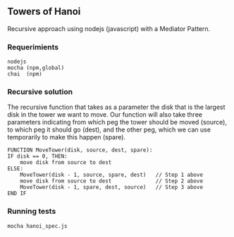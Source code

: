 ## Towers of Hanoi

Recursive approach using nodejs (javascript) with a Mediator Pattern. 

### Requerimients

    nodejs
    mocha (npm,global)
    chai  (npm)

### Recursive solution

The recursive function that takes as a parameter the disk that is the largest disk in the tower we want to move. Our function will also take three parameters indicating from which peg the tower should be moved (source), to which peg it should go (dest), and the other peg, which we can use temporarily to make this happen (spare).

```
FUNCTION MoveTower(disk, source, dest, spare):
IF disk == 0, THEN:
    move disk from source to dest
ELSE:
    MoveTower(disk - 1, source, spare, dest)   // Step 1 above
    move disk from source to dest              // Step 2 above
    MoveTower(disk - 1, spare, dest, source)   // Step 3 above
END IF
```

### Running tests

```
mocha hanoi_spec.js
```